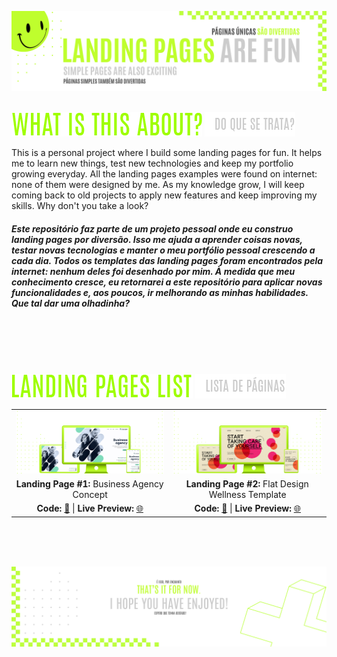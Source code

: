 ![A pretty README header](assets/Readme-Header.png)
<br />
<br />

![What is this about?](assets/Readme-What-is-this.png) ![Do que se trata?](./assets/Readme-Do-que-se-trata.png/)

This is a personal project where I build some landing pages for fun. It helps me to learn new things, test new technologies and keep my portfolio growing everyday. All the landing pages examples were found on internet: none of them were designed by me. As my knowledge grow, I will keep coming back to old projects to apply new features and keep improving my skills. Why don't you take a look?

##### Este repositório faz parte de um projeto pessoal onde eu construo landing pages por diversão. Isso me ajuda a aprender coisas novas, testar novas tecnologias e manter o meu portfólio pessoal crescendo a cada dia. Todos os templates das landing pages foram encontrados pela internet: nenhum deles foi desenhado por mim. À medida que meu conhecimento cresce, eu retornarei a este repositório para aplicar novas funcionalidades e, aos poucos, ir melhorando as minhas habilidades. Que tal dar uma olhadinha?

<br />
<br />
<br />
<br />

![Landing pages list](assets/Readme-Landing-pages-list.png) ![Lista de páginas](./assets/Readme-Lista-paginas.png)

|         |             |    
| :-------------:|:-------------:|
| ![Landing page 1](./1-business-agency-concept/assets/Readme-files/Readme-Mockup.png) | ![Landing page 2](./2-flat-design-wellness-template/assets/Readme-files/Readme-Mockup.png)  |
| **Landing Page #1:** Business Agency Concept   | **Landing Page #2:** Flat Design Wellness Template  
| **Code:** [📄](https://github.com/malunaridev/Landing-Pages-Are-Fun/tree/master/1-business-agency-concept) \| **Live Preview:** [🌐](https://lpaf-business-agency-concept.vercel.app/) | **Code:** [📄](https://github.com/malunaridev/Landing-Pages-Are-Fun-01-to-10/tree/master/2-flat-design-wellness-template) \| **Live Preview:** [🌐](https://lpaf-2-wellness-template.vercel.app/) 

<br />
<br />
<br />

![A pretty README footer](assets/Readme-Footer.png)